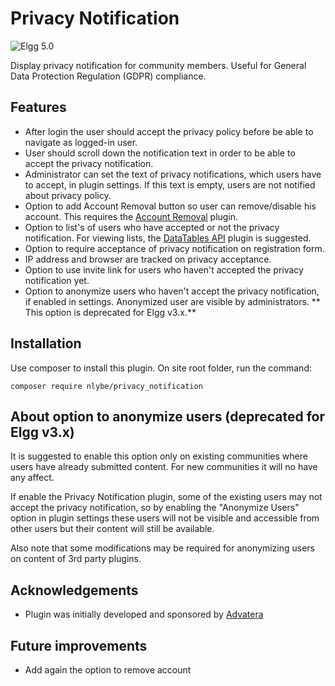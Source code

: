 Privacy Notification
====================

![Elgg 5.0](https://img.shields.io/badge/Elgg-5.0-orange.svg?style=flat-square)

Display privacy notification for community members. Useful for General Data Protection Regulation (GDPR) compliance.

## Features

- After login the user should accept the privacy policy before be able to navigate as logged-in user.
- User should scroll down the notification text in order to be able to accept the privacy notification.
- Administrator can set the text of privacy notifications, which users have to accept, in plugin settings. If this text is empty, users are not notified about privacy policy.
- Option to add Account Removal button so user can remove/disable his account. This requires the [Account Removal](https://github.com/ColdTrick/account_removal) plugin.
- Option to list's of users who have accepted or not the privacy notification. For viewing lists, the [DataTables API](https://github.com/nlybe/Elgg-DataTablesAPI) plugin is suggested.
- Option to require acceptance of privacy notification on registration form.
- IP address and browser are tracked on privacy acceptance.
- Option to use invite link for users who haven't accepted the privacy notification yet.
- Option to anonymize users who haven't accept the privacy notification, if enabled in settings. Anonymized user are visible by administrators. ** This option is deprecated for Elgg v3.x.**

## Installation

Use composer to install this plugin. On site root folder, run the command:
```
composer require nlybe/privacy_notification
```

## About option to anonymize users (deprecated for Elgg v3.x)

It is suggested to enable this option only on existing communities where users have already submitted content. For new communities it will no have any affect.

If enable the Privacy Notification plugin, some of the existing users may not accept the privacy notification, so by enabling the "Anonymize Users" option in plugin settings these users will not be visible and accessible from other users but their content will still be available.

Also note that some modifications may be required for anonymizing users on content of 3rd party plugins.

## Acknowledgements

- Plugin was initially developed and sponsored by [Advatera](https://my.advatera.com/ "Advatera")

## Future improvements

- Add again the option to remove account
